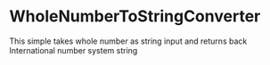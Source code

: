 # WholeNumberToStringConverter
This simple takes whole number as string input and returns back International number system string
